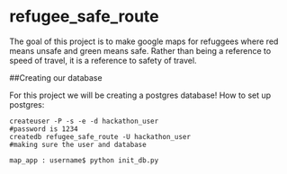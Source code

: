 # refugee_safe_route

The goal of this project is to make google maps for refuggees where red means unsafe and green means safe.  Rather than being a reference to 
speed of travel, it is a reference to safety of travel.


##Creating our database

For this project we will be creating a postgres database!  How to set up postgres:

```
createuser -P -s -e -d hackathon_user
#password is 1234
createdb refugee_safe_route -U hackathon_user
#making sure the user and database 

map_app : username$ python init_db.py
```



